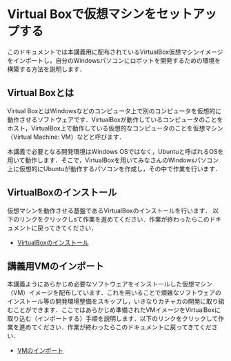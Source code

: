 # Virtual Boxで仮想マシンをセットアップする
このドキュメントでは本講義用に配布されているVirtualBox仮想マシンイメージをインポートし，自分のWindowsパソコンにロボットを開発するための環境を構築する方法を説明します．

## Virtual Boxとは
Virtual BoxとはWindowsなどのコンピュータ上で別のコンピュータを仮想的に動作させるソフトウェアです．VirtualBoxが動作しているコンピュータのことをホスト，VirtualBox上で動作している仮想的なコンピュータのことを仮想マシン（Virtual Machine: VM）などと呼びます．

本講義で必要となる開発環境はWindows OSではなく，Ubuntuと呼ばれるOSを用いて動作します．そこで，VirtualBoxを用いてみなさんのWindowsパソコン上に仮想的にUbuntuが動作するパソコンを作成し，その中で作業を行います．

## VirtualBoxのインストール
仮想マシンを動作させる基盤であるVirtualBoxのインストールを行います．
以下のリンクをクリックしsて作業を進めてください．作業が終わったらこのドキュメントに戻ってきてください．
- [VirtualBoxのインストール](/windows/vbox_install.md)

## 講義用VMのインポート
本講義ようにあらかじめ必要なソフトウェアをインストールした仮想マシン（VM）イメージを配布しています．これを用いることで煩雑なソフトウェアのインストール等の開発環境整備をスキップし，いきなりカチャカの開発に取り組むことができます．ここではあらかじめ準備されたVMイメージをVirtualBoxに取り込む（インポートする）手順を説明します．以下のリンクをクリックして作業を進めてください．作業が終わったらこのドキュメントに戻ってきてください．

- [VMのインポート](/windows/vbox_importVM.md)